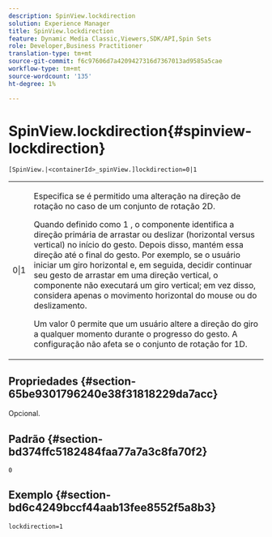 ```yaml
---
description: SpinView.lockdirection
solution: Experience Manager
title: SpinView.lockdirection
feature: Dynamic Media Classic,Viewers,SDK/API,Spin Sets
role: Developer,Business Practitioner
translation-type: tm+mt
source-git-commit: f6c97606d7a4209427316d7367013ad9585a5cae
workflow-type: tm+mt
source-wordcount: '135'
ht-degree: 1%

---
```



# SpinView.lockdirection{#spinview-lockdirection}

`[SpinView.|<containerId>_spinView.]lockdirection=0|1`

<table id="table_18D47E7C6A2D4D68B94225CB621D5F7C"> 
 <tbody> 
  <tr> 
   <td colname="col1"> <p> <span class="codeph"> 0|1  </span> </p> </td> 
   <td colname="col2"> <p> Especifica se é permitido uma alteração na direção de rotação no caso de um conjunto de rotação 2D. </p> <p>Quando definido como <span class="codeph"> 1 </span>, o componente identifica a direção primária de arrastar ou deslizar (horizontal versus vertical) no início do gesto. Depois disso, mantém essa direção até o final do gesto. Por exemplo, se o usuário iniciar um giro horizontal e, em seguida, decidir continuar seu gesto de arrastar em uma direção vertical, o componente não executará um giro vertical; em vez disso, considera apenas o movimento horizontal do mouse ou do deslizamento. </p> <p>Um valor <span class="codeph"> 0 </span> permite que um usuário altere a direção do giro a qualquer momento durante o progresso do gesto. A configuração não afeta se o conjunto de rotação for 1D. </p> </td> 
  </tr> 
 </tbody> 
</table>

## Propriedades {#section-65be9301796240e38f31818229da7acc}

Opcional.

## Padrão {#section-bd374ffc5182484faa77a7a3c8fa70f2}

`0`

## Exemplo {#section-bd6c4249bccf44aab13fee8552f5a8b3}

`lockdirection=1`
